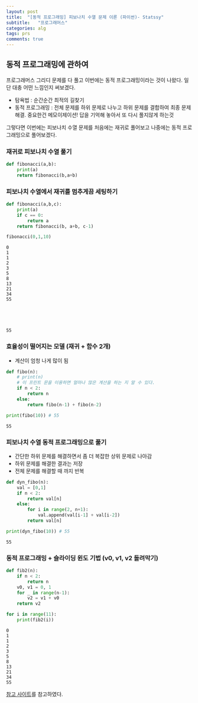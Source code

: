 ```yaml
---
layout: post
title:  "[동적 프로그래밍] 피보나치 수열 문제 이론 (파이썬)- Statssy"
subtitle:   "프로그래머스"
categories: alg
tags: prs
comments: true
---
```


## 동적 프로그래밍에 관하여
프로그래머스 그리디 문제를 다 풀고 이번에는 동적 프로그래밍이라는 것이 나왔다. 일단 대충 어떤 느낌인지 써보겠다.  
  
- 탐욕법 : 순간순간 최적의 길찾기
- 동적 프로그래밍 : 전체 문제를 하위 문제로 나누고 하위 문제를 결합하여 최종 문제 해결. 중요한건 메모이제이션! 답을 기억해 놓아서 또 다시 풀지않게 하는것
  
그렇다면 이번에는 피보나치 수열 문제를 처음에는 재귀로 풀어보고 나중에는 동적 프로그래밍으로 풀어보겠다.

### 재귀로 피보나치 수열 풀기


```python
def fibonacci(a,b):
    print(a)
    return fibonacci(b,a+b)
```

### 피보나치 수열에서 재귀를 멈추게끔 세팅하기


```python
def fibonacci(a,b,c):
    print(a)
    if c == 0:
        return a
    return fibonacci(b, a+b, c-1)
```


```python
fibonacci(0,1,10)
```

    0
    1
    1
    2
    3
    5
    8
    13
    21
    34
    55





    55



### 효율성이 떨어지는 모델 (재귀 + 함수 2개)
- 계산이 엄청 나게 많이 됨


```python
def fibo(n):
    # print(n)
    # 이 프린트 문을 이용하면 얼마나 많은 계산을 하는 지 알 수 있다.
    if n < 2:
        return n
    else:
        return fibo(n-1) + fibo(n-2)

print(fibo(10)) # 55
```

    55


### 피보나치 수열 동적 프로그래밍으로 풀기
- 간단한 하위 문제를 해결하면서 좀 더 복잡한 상위 문제로 나아감
- 하위 문제를 해결한 결과는 저장
- 전체 문제를 해결할 때 까지 반복


```python
def dyn_fibo(n):
    val = [0,1]
    if n < 2:
        return val[n]
    else:
        for i in range(2, n+1):
            val.append(val[i-1] + val[i-2])
        return val[n]

print(dyn_fibo(10)) # 55
```

    55


### 동적 프로그래밍 + 슬라이딩 윈도 기법 (v0, v1, v2 돌려막기)


```python
def fib2(n):
    if n < 2:
        return n
    v0, v1 = 0, 1
    for _ in range(n-1):
        v2 = v1 + v0
    return v2

for i in range(11):
    print(fib2(i))
```

    0
    1
    1
    2
    3
    5
    8
    13
    21
    34
    55

[참고 사이트](https://comdoc.tistory.com/entry/33-%ED%94%BC%EB%B3%B4%EB%82%98%EC%B9%98-%EC%88%98%EC%97%B4%EA%B3%BC-%EB%8F%99%EC%A0%81-%ED%94%84%EB%A1%9C%EA%B7%B8%EB%9E%98%EB%B0%8D)를 참고하였다.
  


